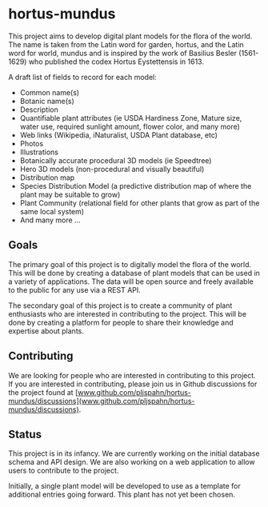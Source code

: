 # hortus-mundus

This project aims to develop digital plant models for the flora of the world. The name is taken from the Latin word for garden, hortus, and the Latin word for world, mundus and is inspired by the work of Basilius Besler (1561-1629) who published the codex Hortus Eystettensis in 1613.

A draft list of fields to record for each model:
- Common name(s)
- Botanic name(s)
- Description
- Quantifiable plant attributes (ie USDA Hardiness Zone, Mature size, water use, required sunlight amount, flower color, and many more)
- Web links (Wikipedia, iNaturalist, USDA Plant database, etc)
- Photos
- Illustrations
- Botanically accurate procedural 3D models (ie Speedtree)
- Hero 3D models (non-procedural and visually beautiful)
- Distribution map
- Species Distribution Model (a predictive distribution map of where the plant may be suitable to grow)
- Plant Community (relational field for other plants that grow as part of the same local system)
- And many more ...

## Goals

The primary goal of this project is to digitally model the flora of the world. This will be done by creating a database of plant models that can be used in a variety of applications. The data will be open source and freely available to the public for any use via a REST API.

The secondary goal of this project is to create a community of plant enthusiasts who are interested in contributing to the project. This will be done by creating a platform for people to share their knowledge and expertise about plants.

## Contributing

We are looking for people who are interested in contributing to this project. If you are interested in contributing, please join us in Github discussions for the project found at [www.github.com/pljspahn/hortus-mundus/discussions](www.github.com/pljspahn/hortus-mundus/discussions).


## Status

This project is in its infancy. We are currently working on the initial database schema and API design. We are also working on a web application to allow users to contribute to the project. 

Initially, a single plant model will be developed to use as a template for additional entries going forward. This plant has not yet been chosen. 